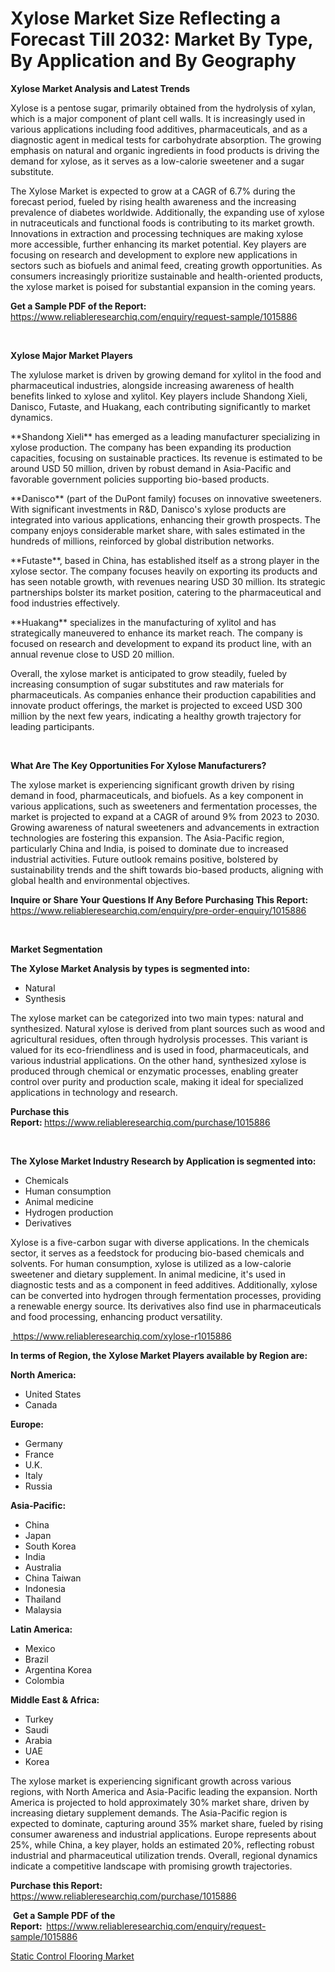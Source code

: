 <p><h1>Xylose Market Size Reflecting a Forecast Till 2032: Market By Type, By Application and By Geography</h1></p><p><strong>Xylose Market Analysis and Latest Trends</strong></p>
<p><p>Xylose is a pentose sugar, primarily obtained from the hydrolysis of xylan, which is a major component of plant cell walls. It is increasingly used in various applications including food additives, pharmaceuticals, and as a diagnostic agent in medical tests for carbohydrate absorption. The growing emphasis on natural and organic ingredients in food products is driving the demand for xylose, as it serves as a low-calorie sweetener and a sugar substitute.</p><p>The Xylose Market is expected to grow at a CAGR of 6.7% during the forecast period, fueled by rising health awareness and the increasing prevalence of diabetes worldwide. Additionally, the expanding use of xylose in nutraceuticals and functional foods is contributing to its market growth. Innovations in extraction and processing techniques are making xylose more accessible, further enhancing its market potential. Key players are focusing on research and development to explore new applications in sectors such as biofuels and animal feed, creating growth opportunities. As consumers increasingly prioritize sustainable and health-oriented products, the xylose market is poised for substantial expansion in the coming years.</p></p>
<p><strong>Get a Sample PDF of the Report:&nbsp;</strong> <a href="https://www.reliableresearchiq.com/enquiry/request-sample/1015886?utm_campaign=3136&utm_medium=2&utm_source=Github&utm_content=ia&utm_term=31032025&utm_id=xylose">https://www.reliableresearchiq.com/enquiry/request-sample/1015886</a></p>
<p>&nbsp;</p>
<p><strong>Xylose Major Market Players</strong></p>
<p><p>The xylulose market is driven by growing demand for xylitol in the food and pharmaceutical industries, alongside increasing awareness of health benefits linked to xylose and xylitol. Key players include Shandong Xieli, Danisco, Futaste, and Huakang, each contributing significantly to market dynamics.</p><p>**Shandong Xieli** has emerged as a leading manufacturer specializing in xylose production. The company has been expanding its production capacities, focusing on sustainable practices. Its revenue is estimated to be around USD 50 million, driven by robust demand in Asia-Pacific and favorable government policies supporting bio-based products.</p><p>**Danisco** (part of the DuPont family) focuses on innovative sweeteners. With significant investments in R&D, Danisco's xylose products are integrated into various applications, enhancing their growth prospects. The company enjoys considerable market share, with sales estimated in the hundreds of millions, reinforced by global distribution networks.</p><p>**Futaste**, based in China, has established itself as a strong player in the xylose sector. The company focuses heavily on exporting its products and has seen notable growth, with revenues nearing USD 30 million. Its strategic partnerships bolster its market position, catering to the pharmaceutical and food industries effectively.</p><p>**Huakang** specializes in the manufacturing of xylitol and has strategically maneuvered to enhance its market reach. The company is focused on research and development to expand its product line, with an annual revenue close to USD 20 million.</p><p>Overall, the xylose market is anticipated to grow steadily, fueled by increasing consumption of sugar substitutes and raw materials for pharmaceuticals. As companies enhance their production capabilities and innovate product offerings, the market is projected to exceed USD 300 million by the next few years, indicating a healthy growth trajectory for leading participants.</p></p>
<p>&nbsp;</p>
<p><strong>What Are The Key Opportunities For Xylose Manufacturers?</strong></p>
<p><p>The xylose market is experiencing significant growth driven by rising demand in food, pharmaceuticals, and biofuels. As a key component in various applications, such as sweeteners and fermentation processes, the market is projected to expand at a CAGR of around 9% from 2023 to 2030. Growing awareness of natural sweeteners and advancements in extraction technologies are fostering this expansion. The Asia-Pacific region, particularly China and India, is poised to dominate due to increased industrial activities. Future outlook remains positive, bolstered by sustainability trends and the shift towards bio-based products, aligning with global health and environmental objectives.</p></p>
<p><strong>Inquire or Share Your Questions If Any Before Purchasing This Report:</strong> <a href="https://www.reliableresearchiq.com/enquiry/pre-order-enquiry/1015886?utm_campaign=3136&utm_medium=2&utm_source=Github&utm_content=ia&utm_term=31032025&utm_id=xylose">https://www.reliableresearchiq.com/enquiry/pre-order-enquiry/1015886</a></p>
<p>&nbsp;</p>
<p><strong>Market Segmentation</strong></p>
<p><strong>The Xylose Market Analysis by types is segmented into:</strong></p>
<p><ul><li>Natural</li><li>Synthesis</li></ul></p>
<p><p>The xylose market can be categorized into two main types: natural and synthesized. Natural xylose is derived from plant sources such as wood and agricultural residues, often through hydrolysis processes. This variant is valued for its eco-friendliness and is used in food, pharmaceuticals, and various industrial applications. On the other hand, synthesized xylose is produced through chemical or enzymatic processes, enabling greater control over purity and production scale, making it ideal for specialized applications in technology and research.</p></p>
<p><strong>Purchase this Report:&nbsp;</strong><a href="https://www.reliableresearchiq.com/purchase/1015886?utm_campaign=3136&utm_medium=2&utm_source=Github&utm_content=ia&utm_term=31032025&utm_id=xylose">https://www.reliableresearchiq.com/purchase/1015886</a></p>
<p>&nbsp;</p>
<p><strong>The Xylose Market Industry Research by Application is segmented into:</strong></p>
<p><ul><li>Chemicals</li><li>Human consumption</li><li>Animal medicine</li><li>Hydrogen production</li><li>Derivatives</li></ul></p>
<p><p>Xylose is a five-carbon sugar with diverse applications. In the chemicals sector, it serves as a feedstock for producing bio-based chemicals and solvents. For human consumption, xylose is utilized as a low-calorie sweetener and dietary supplement. In animal medicine, it's used in diagnostic tests and as a component in feed additives. Additionally, xylose can be converted into hydrogen through fermentation processes, providing a renewable energy source. Its derivatives also find use in pharmaceuticals and food processing, enhancing product versatility.</p></p>
<p><a href="https://www.reliableresearchiq.com/xylose-r1015886?utm_campaign=3136&utm_medium=2&utm_source=Github&utm_content=ia&utm_term=31032025&utm_id=xylose">&nbsp;https://www.reliableresearchiq.com/xylose-r1015886</a></p>
<p><strong>In terms of Region, the Xylose Market Players available by Region are:</strong></p>
<p>
    <p> <strong> North America: </strong>
        <ul>
            <li>United States</li>
            <li>Canada</li>
        </ul>
        </p> 
    <p> <strong> Europe: </strong>
        <ul>
            <li>Germany</li>
            <li>France</li>
            <li>U.K.</li>
            <li>Italy</li>
            <li>Russia</li>
        </ul>
        </p> 
    <p> <strong> Asia-Pacific: </strong>
        <ul>
            <li>China</li>
            <li>Japan</li>
            <li>South Korea</li>
            <li>India</li>
            <li>Australia</li>
            <li>China Taiwan</li>
            <li>Indonesia</li>
            <li>Thailand</li>
            <li>Malaysia</li>
        </ul>
        </p> 
    <p> <strong> Latin America: </strong>
        <ul>
            <li>Mexico</li>
            <li>Brazil</li>
            <li>Argentina Korea</li>
            <li>Colombia</li>
        </ul>
        </p> 
    <p> <strong> Middle East & Africa: </strong>
        <ul>
            <li>Turkey</li>
            <li>Saudi</li>
            <li>Arabia</li>
            <li>UAE</li>
            <li>Korea</li>
        </ul>
    </p>
    </p>
<p><p>The xylose market is experiencing significant growth across various regions, with North America and Asia-Pacific leading the expansion. North America is projected to hold approximately 30% market share, driven by increasing dietary supplement demands. The Asia-Pacific region is expected to dominate, capturing around 35% market share, fueled by rising consumer awareness and industrial applications. Europe represents about 25%, while China, a key player, holds an estimated 20%, reflecting robust industrial and pharmaceutical utilization trends. Overall, regional dynamics indicate a competitive landscape with promising growth trajectories.</p></p>
<p><strong>Purchase this Report: </strong><a href="https://www.reliableresearchiq.com/purchase/1015886?utm_campaign=3136&utm_medium=2&utm_source=Github&utm_content=ia&utm_term=31032025&utm_id=xylose">https://www.reliableresearchiq.com/purchase/1015886</a></p>
<p>&nbsp;<strong>Get a Sample PDF of the Report:&nbsp;&nbsp;</strong><a href="https://www.reliableresearchiq.com/enquiry/request-sample/1015886?utm_campaign=3136&utm_medium=2&utm_source=Github&utm_content=ia&utm_term=31032025&utm_id=xylose">https://www.reliableresearchiq.com/enquiry/request-sample/1015886</a></p>
<p><strong></strong></p>
<p><p><a href="https://github.com/shrebasokib/Market-Research-Report-List-1/blob/main/static-control-flooring-market.md?utm_campaign=3136&utm_medium=2&utm_source=Github&utm_content=ia&utm_term=31032025&utm_id=xylose">Static Control Flooring Market</a></p></p>
